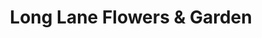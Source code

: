 ---
title: "Long Lane Flowers & Garden"
url: /millheim/long-lane-flowers-and-garden/
shop: florist
---